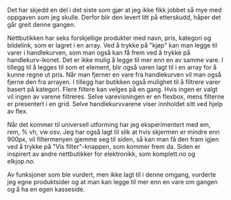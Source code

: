 Det har skjedd en del i det siste som gjør at jeg ikke fikk jobbet så mye med oppgaven som jeg skulle.
Derfor blir den levert litt på etterskudd, håper det går greit denne gangen.

Nettbutikken har seks forskjellige produkter med navn, pris, kategori og bildelink, som er lagret i en array. Ved å trykke på "kjøp"
kan man legge til varer i handlekurven, som man også kan få frem ved å trykke på handlekurv-ikonet. Det er ikke mulig å legge til
mer enn en av samme vare.
I tillegg til å legges til som et element, blir også varen lagt til i en array for å kunne regne ut pris. Når man
fjerner en vare fra handlekurven vil man også fjerne den fra arrayen. I tillegg har butikken også mulighet
til å filtrere varer basert på kategori. Flere filtere kan velges på en gang. Hvis ingen er valgt vil ingen av varene filtreres.
Selve varevisningen er en flexbox, mens filterne er presentert i en grid. Selve handlekurvvarene viser innholdet sitt ved hjelp av flex.

Når det kommer til universell utforming har jeg eksperimentert med em, rem, % vh, vw osv. Jeg har også lagt til slik at hvis skjermen
er mindre enn 900px, vil filtermenyen gjemme seg til siden, så kan man få den fram igjen ved å trykke på "Vis filter"-knappen,
som kommer frem da. Siden er inspirert av andre nettbutikker for elektronikk, som komplett.no og elkjop.no.

Av funksjoner som ble vurdert, men ikke lagt til i denne omgang, vurderte jeg egne produktsider og at man kan legge til mer enn en vare om gangen
og å ha en egen kasseside.